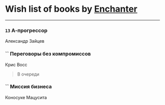 # Wish list of books by [Enchanter](https://plus.google.com/u/0/100275284640928997494/)
---

### `13` А-прогрессор
Александр Зайцев

### `` Переговоры без компромиссов
Крис Восс
> В очереди

### `` Миссия бизнеса
Коносуке Мацусита

